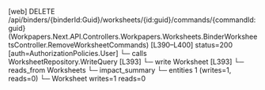 [web] DELETE /api/binders/{binderId:Guid}/worksheets/{id:guid}/commands/{commandId:guid}  (Workpapers.Next.API.Controllers.Workpapers.Worksheets.BinderWorksheetsController.RemoveWorksheetCommands)  [L390–L400] status=200 [auth=AuthorizationPolicies.User]
  └─ calls WorksheetRepository.WriteQuery [L393]
  └─ write Worksheet [L393]
    └─ reads_from Worksheets
  └─ impact_summary
    └─ entities 1 (writes=1, reads=0)
      └─ Worksheet writes=1 reads=0

